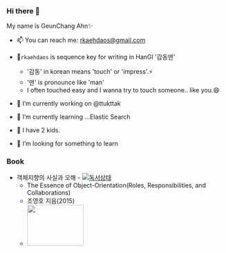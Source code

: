 ### Hi there 👋
My name is GeunChang Ahn✨

- 📫 You can reach me: rkaehdaos@gmail.com
- 💬`rkaehdaos` is sequence key for writing in HanGl '감동맨'
  - '감동' in korean means 'touch' or 'impress'.⚡
  - '맨' is pronounce like 'man'
  - I often touched easy and I wanna try to touch someone.. like you.😄

- 🔭 I’m currently working on @ttukttak    
- 🌱 I’m currently learning ...Elastic Search
- 👯 I have 2 kids.
- 🤔 I’m looking for something to learn

### Book
- 객체지향의 사실과 오해 - [![독서상태](https://img.shields.io/static/v1?label=status&message=reading&color=yellow)](https://github.com/rkaehdaos/rkaehdaos/issues/3)
  - The Essence of Object-Orientation(Roles, Responsibilities, and Collaborations)
  - 조영호 지음(2015)
  - <img src="https://user-images.githubusercontent.com/13996827/105270305-e7813400-5bd8-11eb-96b1-f8019d669fae.png" width="130px" height="95px" />
